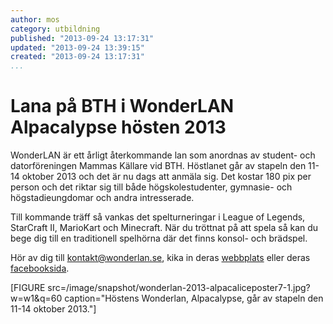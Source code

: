 ```yaml
---
author: mos
category: utbildning
published: "2013-09-24 13:17:31"
updated: "2013-09-24 13:39:15"
created: "2013-09-24 13:17:31"
...
```

Lana på BTH i WonderLAN Alpacalypse hösten 2013
==================================

WonderLAN är ett årligt återkommande lan som anordnas av student- och datorföreningen Mammas Källare vid BTH. Höstlanet går av stapeln den 11-14 oktober 2013 och det är nu dags att anmäla sig. Det kostar 180 pix per person och det riktar sig till både högskolestudenter, gymnasie- och högstadieungdomar och andra intresserade.

Till kommande träff så vankas det spelturneringar i League of Legends, StarCraft II, MarioKart och Minecraft. När du tröttnat på att spela så kan du bege dig till en traditionell spelhörna där det finns konsol- och brädspel.

<!--more-->

Hör av dig till kontakt@wonderlan.se, kika in deras [webbplats](http://wonderlan.se/) eller deras [facebooksida](https://www.facebook.com/MK.WonderLAN).

[FIGURE src=/image/snapshot/wonderlan-2013-alpacaliceposter7-1.jpg?w=w1&q=60 caption="Höstens Wonderlan, Alpacalypse, går av stapeln den 11-14 oktober 2013."]

